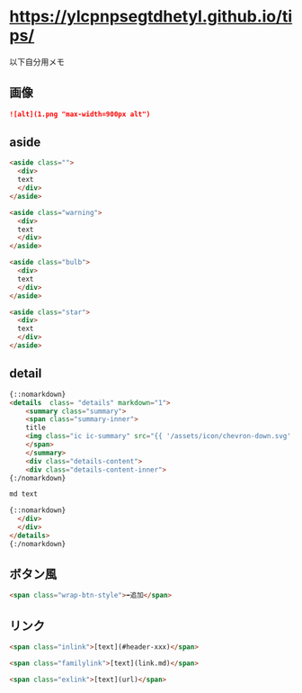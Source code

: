 # https://ylcpnpsegtdhetyl.github.io/tips/


以下自分用メモ

## 画像

```md
![alt](1.png "max-width=900px alt")
```

## aside

```html
<aside class="">
  <div>
  text
  </div>
</aside>
```

```html
<aside class="warning">
  <div>
  text
  </div>
</aside>
```

```html
<aside class="bulb">
  <div>
  text
  </div>
</aside>
```

```html
<aside class="star">
  <div>
  text
  </div>
</aside>
```


## detail

```html
{::nomarkdown}
<details  class= "details" markdown="1">
    <summary class="summary">
    <span class="summary-inner">
    title
    <img class="ic ic-summary" src="{{ '/assets/icon/chevron-down.svg' | relative_url }}" alt="summary" />
    </span>
    </summary>
    <div class="details-content">
    <div class="details-content-inner">
{:/nomarkdown}

md text

{::nomarkdown}
  </div>
  </div>
</details>
{:/nomarkdown}
```

## ボタン風

```html
<span class="wrap-btn-style">➡追加</span>
```


## リンク

```html
<span class="inlink">[text](#header-xxx)</span>
```

```html
<span class="familylink">[text](link.md)</span>
```

```html
<span class="exlink">[text](url)</span>
```


